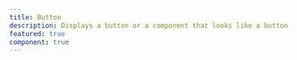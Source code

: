 ```yaml
---
title: Button
description: Displays a button or a component that looks like a button.
featured: true
component: true
---
```


<script>
    import { Preview } from '$lib/md';
</script>

<Preview 
title="Simple Button"
name="button"/>
